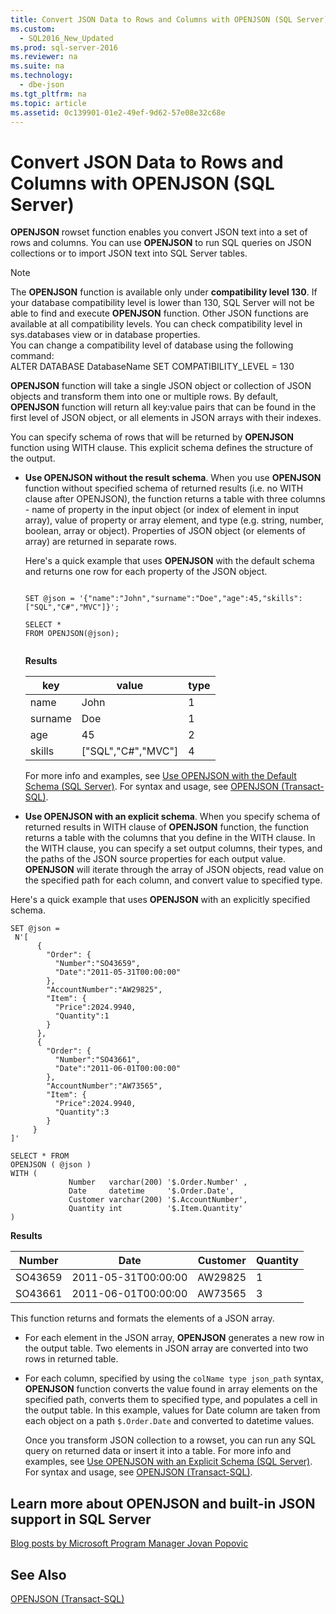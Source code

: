 ```yaml
---
title: Convert JSON Data to Rows and Columns with OPENJSON (SQL Server)
ms.custom: 
  - SQL2016_New_Updated
ms.prod: sql-server-2016
ms.reviewer: na
ms.suite: na
ms.technology: 
  - dbe-json
ms.tgt_pltfrm: na
ms.topic: article
ms.assetid: 0c139901-01e2-49ef-9d62-57e08e32c68e
---
```

# Convert JSON Data to Rows and Columns with OPENJSON (SQL Server)
  **OPENJSON** rowset function enables you convert JSON text into a set of rows and columns. You can use **OPENJSON** to run SQL queries on JSON collections or to import JSON text into SQL Server tables.  
  
> [!NOTE]  
>  The **OPENJSON** function is available only under **compatibility level 130**. If your database compatibility level is lower than 130, SQL Server will not be able to find and execute **OPENJSON** function. Other JSON functions are available at all compatibility levels. You can check compatibility level in sys.databases view or in database properties.  
>     You can change a compatibility level of database using the following command:   
> ALTER DATABASE DatabaseName SET COMPATIBILITY\_LEVEL \= 130  
  
 **OPENJSON** function will take a single JSON object or collection of JSON objects and transform them into one or multiple rows. By default, **OPENJSON** function will return all key:value pairs that can be found in the first level of JSON object, or all elements in JSON arrays with their indexes.  
  
 You can specify schema of rows that will be returned by **OPENJSON** function using WITH clause. This explicit schema defines the structure of the output.  
  
-   **Use OPENJSON without the result schema**. When you use **OPENJSON** function without specified schema of returned results \(i.e. no WITH clause after OPENJSON\), the function returns a table with three columns \- name of property in the input object \(or index of element in input array\), value of property or array element, and type \(e.g. string, number, boolean, array or object\). Properties of JSON object \(or elements of array\) are returned in separate rows.  
  
     Here's a quick example that uses **OPENJSON**  with the default schema and returns one row for each property of  the JSON object.  
  
    ```tsql  
  
    SET @json = '{"name":"John","surname":"Doe","age":45,"skills":["SQL","C#","MVC"]}';  
  
    SELECT *  
    FROM OPENJSON(@json);  
  
    ```  
  
     **Results**  
  
    |key|value|type|  
    |---------|-----------|----------|  
    |name|John|1|  
    |surname|Doe|1|  
    |age|45|2|  
    |skills|\["SQL","C\#","MVC"\]|4|  
  
     For more info and examples, see [Use OPENJSON with the Default Schema &#40;SQL Server&#41;](../Topic/Use%20OPENJSON%20with%20the%20Default%20Schema%20\(SQL%20Server\).md). For syntax and usage, see [OPENJSON &#40;Transact-SQL&#41;](../Topic/OPENJSON%20\(Transact-SQL\).md).  
  
-   **Use OPENJSON with an explicit schema**. When you specify schema of returned results in WITH clause of **OPENJSON** function, the function returns a table with the columns that you define in the WITH clause. In the WITH clause, you can specify a set output columns, their types, and the paths of the JSON source properties for each output value. **OPENJSON** will iterate through the array of JSON objects, read value on the specified path for each column, and convert value to specified type.  
  
 Here's a quick example that uses **OPENJSON**  with an explicitly specified schema.  
  
```tsql  
SET @json =   
 N'[  
      {  
        "Order": {  
          "Number":"SO43659",  
          "Date":"2011-05-31T00:00:00"  
        },  
        "AccountNumber":"AW29825",  
        "Item": {  
          "Price":2024.9940,  
          "Quantity":1  
        }  
      },  
      {  
        "Order": {  
          "Number":"SO43661",  
          "Date":"2011-06-01T00:00:00"  
        },  
        "AccountNumber":"AW73565",  
        "Item": {  
          "Price":2024.9940,  
          "Quantity":3  
        }  
     }  
]'  
  
SELECT * FROM  
OPENJSON ( @json )  
WITH (   
             Number   varchar(200) '$.Order.Number' ,  
             Date     datetime     '$.Order.Date',  
             Customer varchar(200) '$.AccountNumber',  
             Quantity int          '$.Item.Quantity'  
)  
```  
  
 **Results**  
  
|Number|Date|Customer|Quantity|  
|------------|----------|--------------|--------------|  
|SO43659|2011\-05\-31T00:00:00|AW29825|1|  
|SO43661|2011\-06\-01T00:00:00|AW73565|3|  
  
 This function returns and formats the elements of a JSON array.  
  
-   For each element in the JSON array, **OPENJSON** generates a new row in the output table. Two elements in JSON array are converted into two rows in returned table.  
  
-   For each column, specified by using the `colName type json_path` syntax, **OPENJSON** function converts the value found in array elements on the specified path, converts them to specified type, and populates a cell in the output table. In this example, values for Date column are taken from each object on a path `$.Order.Date` and converted to datetime values.  
  
     Once you transform JSON collection to a rowset, you can run any SQL query on returned data or insert it into a table. For more info and examples, see [Use OPENJSON with an Explicit Schema &#40;SQL Server&#41;](../Topic/Use%20OPENJSON%20with%20an%20Explicit%20Schema%20\(SQL%20Server\).md). For syntax and usage, see [OPENJSON &#40;Transact-SQL&#41;](../Topic/OPENJSON%20\(Transact-SQL\).md).  
  
## Learn more about OPENJSON and built\-in JSON support in SQL Server  
 [Blog posts by Microsoft Program Manager Jovan Popovic](http://blogs.msdn.com/b/sqlserverstorageengine/archive/tags/json/)  
  
## See Also  
 [OPENJSON &#40;Transact-SQL&#41;](../Topic/OPENJSON%20\(Transact-SQL\).md)  
  
  